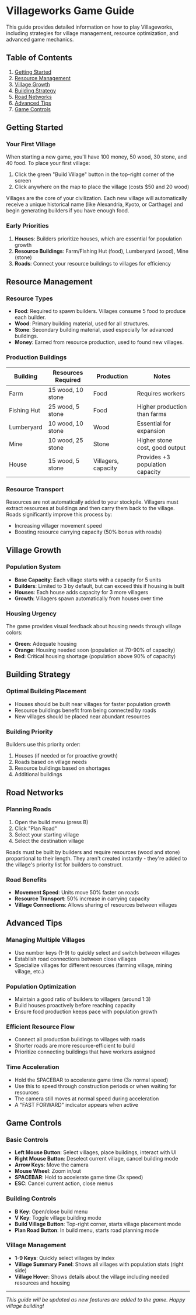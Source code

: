 # Villageworks Game Guide

This guide provides detailed information on how to play Villageworks, including strategies for village management, resource optimization, and advanced game mechanics.

## Table of Contents
1. [Getting Started](#getting-started)
2. [Resource Management](#resource-management)
3. [Village Growth](#village-growth)
4. [Building Strategy](#building-strategy)
5. [Road Networks](#road-networks)
6. [Advanced Tips](#advanced-tips)
7. [Game Controls](#game-controls)

## Getting Started

### Your First Village
When starting a new game, you'll have 100 money, 50 wood, 30 stone, and 40 food. To place your first village:

1. Click the green "Build Village" button in the top-right corner of the screen
2. Click anywhere on the map to place the village (costs $50 and 20 wood)

Villages are the core of your civilization. Each new village will automatically receive a unique historical name (like Alexandria, Kyoto, or Carthage) and begin generating builders if you have enough food.

### Early Priorities
1. **Houses**: Builders prioritize houses, which are essential for population growth
2. **Resource Buildings**: Farm/Fishing Hut (food), Lumberyard (wood), Mine (stone)
3. **Roads**: Connect your resource buildings to villages for efficiency

## Resource Management

### Resource Types
- **Food**: Required to spawn builders. Villages consume 5 food to produce each builder.
- **Wood**: Primary building material, used for all structures.
- **Stone**: Secondary building material, used especially for advanced buildings.
- **Money**: Earned from resource production, used to found new villages.

### Production Buildings

| Building    | Resources Required      | Production           | Notes                          |
|-------------|-------------------------|----------------------|--------------------------------|
| Farm        | 15 wood, 10 stone       | Food                 | Requires workers               |
| Fishing Hut | 25 wood, 5 stone        | Food                 | Higher production than farms   |
| Lumberyard  | 10 wood, 10 stone       | Wood                 | Essential for expansion        |
| Mine        | 10 wood, 25 stone       | Stone                | Higher stone cost, good output |
| House       | 15 wood, 5 stone        | Villagers, capacity  | Provides +3 population capacity|

### Resource Transport
Resources are not automatically added to your stockpile. Villagers must extract resources at buildings and then carry them back to the village. Roads significantly improve this process by:
- Increasing villager movement speed
- Boosting resource carrying capacity (50% bonus with roads)

## Village Growth

### Population System
- **Base Capacity**: Each village starts with a capacity for 5 units
- **Builders**: Limited to 3 by default, but can exceed this if housing is built
- **Houses**: Each house adds capacity for 3 more villagers
- **Growth**: Villagers spawn automatically from houses over time

### Housing Urgency
The game provides visual feedback about housing needs through village colors:
- **Green**: Adequate housing
- **Orange**: Housing needed soon (population at 70-90% of capacity)
- **Red**: Critical housing shortage (population above 90% of capacity)

## Building Strategy

### Optimal Building Placement
- Houses should be built near villages for faster population growth
- Resource buildings benefit from being connected by roads
- New villages should be placed near abundant resources

### Building Priority
Builders use this priority order:
1. Houses (if needed or for proactive growth)
2. Roads based on village needs
3. Resource buildings based on shortages
4. Additional buildings

## Road Networks

### Planning Roads
1. Open the build menu (press B)
2. Click "Plan Road"
3. Select your starting village
4. Select the destination village

Roads must be built by builders and require resources (wood and stone) proportional to their length. They aren't created instantly - they're added to the village's priority list for builders to construct.

### Road Benefits
- **Movement Speed**: Units move 50% faster on roads
- **Resource Transport**: 50% increase in carrying capacity
- **Village Connections**: Allows sharing of resources between villages

## Advanced Tips

### Managing Multiple Villages
- Use number keys (1-9) to quickly select and switch between villages
- Establish road connections between close villages
- Specialize villages for different resources (farming village, mining village, etc.)

### Population Optimization
- Maintain a good ratio of builders to villagers (around 1:3)
- Build houses proactively before reaching capacity
- Ensure food production keeps pace with population growth

### Efficient Resource Flow
- Connect all production buildings to villages with roads
- Shorter roads are more resource-efficient to build
- Prioritize connecting buildings that have workers assigned

### Time Acceleration
- Hold the SPACEBAR to accelerate game time (3x normal speed)
- Use this to speed through construction periods or when waiting for resources
- The camera still moves at normal speed during acceleration
- A "FAST FORWARD" indicator appears when active

## Game Controls

### Basic Controls
- **Left Mouse Button**: Select villages, place buildings, interact with UI
- **Right Mouse Button**: Deselect current village, cancel building mode
- **Arrow Keys**: Move the camera
- **Mouse Wheel**: Zoom in/out
- **SPACEBAR**: Hold to accelerate game time (3x speed)
- **ESC**: Cancel current action, close menus

### Building Controls
- **B Key**: Open/close build menu
- **V Key**: Toggle village building mode
- **Build Village Button**: Top-right corner, starts village placement mode
- **Plan Road Button**: In build menu, starts road planning mode

### Village Management
- **1-9 Keys**: Quickly select villages by index
- **Village Summary Panel**: Shows all villages with population stats (right side)
- **Village Hover**: Shows details about the village including needed resources and housing

---

*This guide will be updated as new features are added to the game. Happy village building!*